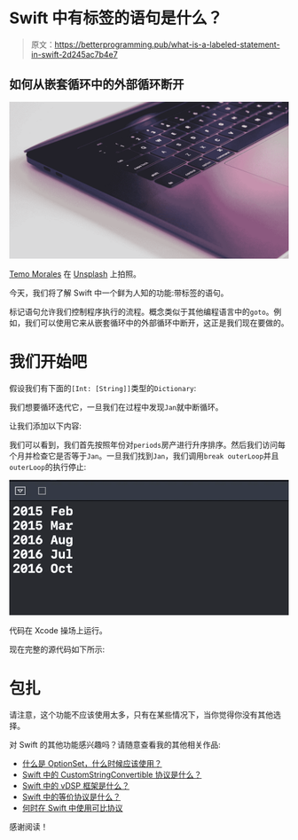 # Swift 中有标签的语句是什么？

> 原文：<https://betterprogramming.pub/what-is-a-labeled-statement-in-swift-2d245ac7b4e7>

## 如何从嵌套循环中的外部循环断开

![](img/8dcf1c5b3c726466e39572be772877b6.png)

[Temo Morales](https://unsplash.com/@moralesct?utm_source=medium&utm_medium=referral) 在 [Unsplash](https://unsplash.com?utm_source=medium&utm_medium=referral) 上拍照。

今天，我们将了解 Swift 中一个鲜为人知的功能:带标签的语句。

标记语句允许我们控制程序执行的流程。概念类似于其他编程语言中的`goto`。例如，我们可以使用它来从嵌套循环中的外部循环中断开，这正是我们现在要做的。

# 我们开始吧

假设我们有下面的`[Int: [String]]`类型的`Dictionary`:

我们想要循环迭代它，一旦我们在过程中发现`Jan`就中断循环。

让我们添加以下内容:

我们可以看到，我们首先按照年份对`periods`房产进行升序排序。然后我们访问每个月并检查它是否等于`Jan`。一旦我们找到`Jan`，我们调用`break outerLoop`并且`outerLoop`的执行停止:

![](img/a9e8144ebaaacf75171b0288acd9427a.png)

代码在 Xcode 操场上运行。

现在完整的源代码如下所示:

# 包扎

请注意，这个功能不应该使用太多，只有在某些情况下，当你觉得你没有其他选择。

对 Swift 的其他功能感兴趣吗？请随意查看我的其他相关作品:

*   [什么是 OptionSet，什么时候应该使用？](https://medium.com/better-programming/what-is-optionset-in-swift-and-when-you-should-use-it-419777f3c39)
*   [Swift 中的 CustomStringConvertible 协议是什么？](https://medium.com/better-programming/what-is-the-customstringconvertible-protocol-in-swift-4b7ddbc5785b)
*   [Swift 中的 vDSP 框架是什么？](https://medium.com/better-programming/what-is-the-vdsp-framework-in-swift-fe2539693e9a)
*   [Swift 中的等价协议是什么？](https://medium.com/better-programming/what-is-the-equatable-protocol-in-swift-f3238f6821d6)
*   [何时在 Swift 中使用可比协议](https://medium.com/better-programming/when-to-use-the-comparable-protocol-in-swift-b9f137b07413)

感谢阅读！